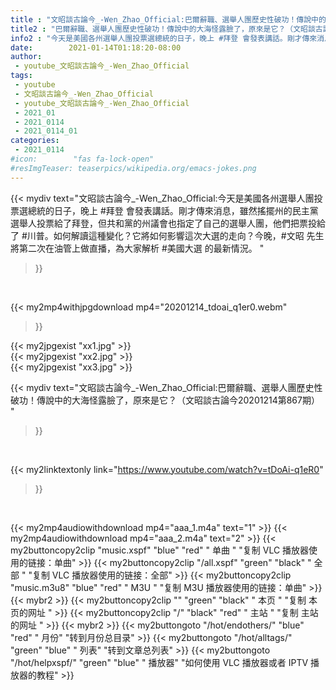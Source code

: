 ```yaml
---
title : "文昭談古論今_-Wen_Zhao_Official:巴爾辭職、選舉人團歷史性破功！傳說中的大海怪露臉了，原來是它？（文昭談古論今20201214第867期） "
title2 : "巴爾辭職、選舉人團歷史性破功！傳說中的大海怪露臉了，原來是它？（文昭談古論今20201214第867期） "
info2 : "今天是美國各州選舉人團投票選總統的日子，晚上 #拜登 會發表講話。剛才傳來消息，雖然搖擺州的民主黨選舉人投票給了拜登，但共和黨的州議會也指定了自己的選舉人團，他們把票投給了 #川普。如何解讀這種變化？它將如何影響這次大選的走向？今晚，#文昭 先生將第二次在油管上做直播，為大家解析 #美國大選 的最新情況。 "
date:        2021-01-14T01:18:20-08:00
author:
 - youtube_文昭談古論今_-Wen_Zhao_Official
tags:
 - youtube
 - 文昭談古論今_-Wen_Zhao_Official
 - youtube_文昭談古論今_-Wen_Zhao_Official
 - 2021_01
 - 2021_0114
 - 2021_0114_01
categories:
 - 2021_0114
#icon:        "fas fa-lock-open"
#resImgTeaser: teaserpics/wikipedia.org/emacs-jokes.png
---
```


{{< mydiv text="文昭談古論今_-Wen_Zhao_Official:今天是美國各州選舉人團投票選總統的日子，晚上 #拜登 會發表講話。剛才傳來消息，雖然搖擺州的民主黨選舉人投票給了拜登，但共和黨的州議會也指定了自己的選舉人團，他們把票投給了 #川普。如何解讀這種變化？它將如何影響這次大選的走向？今晚，#文昭 先生將第二次在油管上做直播，為大家解析 #美國大選 的最新情況。 "
>}}
<br>


{{< my2mp4withjpgdownload mp4="20201214_tdoai_q1er0.webm"
>}}

{{< my2jpgexist "xx1.jpg" >}}<br>
{{< my2jpgexist "xx2.jpg" >}}<br>
{{< my2jpgexist "xx3.jpg" >}}<br>



{{< mydiv text="文昭談古論今_-Wen_Zhao_Official:巴爾辭職、選舉人團歷史性破功！傳說中的大海怪露臉了，原來是它？（文昭談古論今20201214第867期） "
>}}
<br>

{{< my2linktextonly link="https://www.youtube.com/watch?v=tDoAi-q1eR0"
>}}


<br>

{{< my2mp4audiowithdownload mp4="aaa_1.m4a"    text="1" >}}
{{< my2mp4audiowithdownload mp4="aaa_2.m4a"    text="2" >}}
{{< my2buttoncopy2clip "music.xspf"        "blue"   "red"    " 单曲 "  "复制 VLC 播放器使用的链接：单曲" >}} {{< my2buttoncopy2clip "/all.xspf"         "green"  "black"  " 全部 "  "复制 VLC 播放器使用的链接：全部" >}} {{< my2buttoncopy2clip "music.m3u8"        "blue"   "red"    " M3U  "    "复制 M3U 播放器使用的链接：单曲" >}} {{< mybr2 >}} {{< my2buttoncopy2clip ""                  "green"  "black"  " 本页 "    "复制 本页的网址 " >}} {{< my2buttoncopy2clip "/"                 "black"  "red"    " 主站 "    "复制 主站的网址 " >}} {{< mybr2 >}} {{< my2buttongoto      "/hot/endothers/"   "blue"   "red"    " 月份"   "转到月份总目录" >}} {{< my2buttongoto      "/hot/alltags/"     "green"  "blue"   " 列表"   "转到文章总列表" >}} {{< my2buttongoto      "/hot/helpxspf/"    "green"  "blue"   " 播放器" "如何使用 VLC 播放器或者 IPTV 播放器的教程" >}} 
